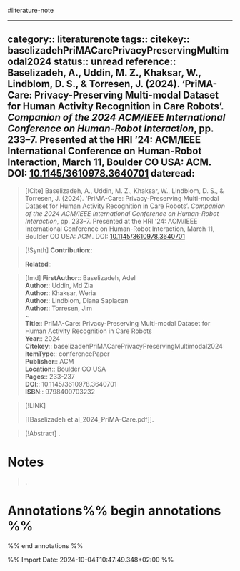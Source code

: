 #literature-note 

---
category:: literaturenote
tags:: 
citekey:: baselizadehPriMACarePrivacyPreservingMultimodal2024
status:: unread
reference:: Baselizadeh, A., Uddin, M. Z., Khaksar, W., Lindblom, D. S., & Torresen, J. (2024). ‘PriMA-Care: Privacy-Preserving Multi-modal Dataset for Human Activity Recognition in Care Robots’. _Companion of the 2024 ACM/IEEE International Conference on Human-Robot Interaction_, pp. 233–7. Presented at the HRI ’24: ACM/IEEE International Conference on Human-Robot Interaction, March 11, Boulder CO USA: ACM. DOI: [10.1145/3610978.3640701](https://doi.org/10.1145/3610978.3640701)
dateread:
---

> [!Cite]
> Baselizadeh, A., Uddin, M. Z., Khaksar, W., Lindblom, D. S., & Torresen, J. (2024). ‘PriMA-Care: Privacy-Preserving Multi-modal Dataset for Human Activity Recognition in Care Robots’. _Companion of the 2024 ACM/IEEE International Conference on Human-Robot Interaction_, pp. 233–7. Presented at the HRI ’24: ACM/IEEE International Conference on Human-Robot Interaction, March 11, Boulder CO USA: ACM. DOI: [10.1145/3610978.3640701](https://doi.org/10.1145/3610978.3640701)

>[!Synth]
>**Contribution**:: 
>
>**Related**:: 
>

>[!md]
> **FirstAuthor**:: Baselizadeh, Adel  
> **Author**:: Uddin, Md Zia  
> **Author**:: Khaksar, Weria  
> **Author**:: Lindblom, Diana Saplacan  
> **Author**:: Torresen, Jim  
~    
> **Title**:: PriMA-Care: Privacy-Preserving Multi-modal Dataset for Human Activity Recognition in Care Robots  
> **Year**:: 2024   
> **Citekey**:: baselizadehPriMACarePrivacyPreservingMultimodal2024  
> **itemType**:: conferencePaper  
> **Publisher**:: ACM  
> **Location**:: Boulder CO USA   
> **Pages**:: 233-237  
> **DOI**:: 10.1145/3610978.3640701  
> **ISBN**:: 9798400703232    

> [!LINK] 
>
> [[Baselizadeh et al_2024_PriMA-Care.pdf]].

> [!Abstract]
>.
> 
# Notes
>.


# Annotations%% begin annotations %%


%% end annotations %%

%% Import Date: 2024-10-04T10:47:49.348+02:00 %%
